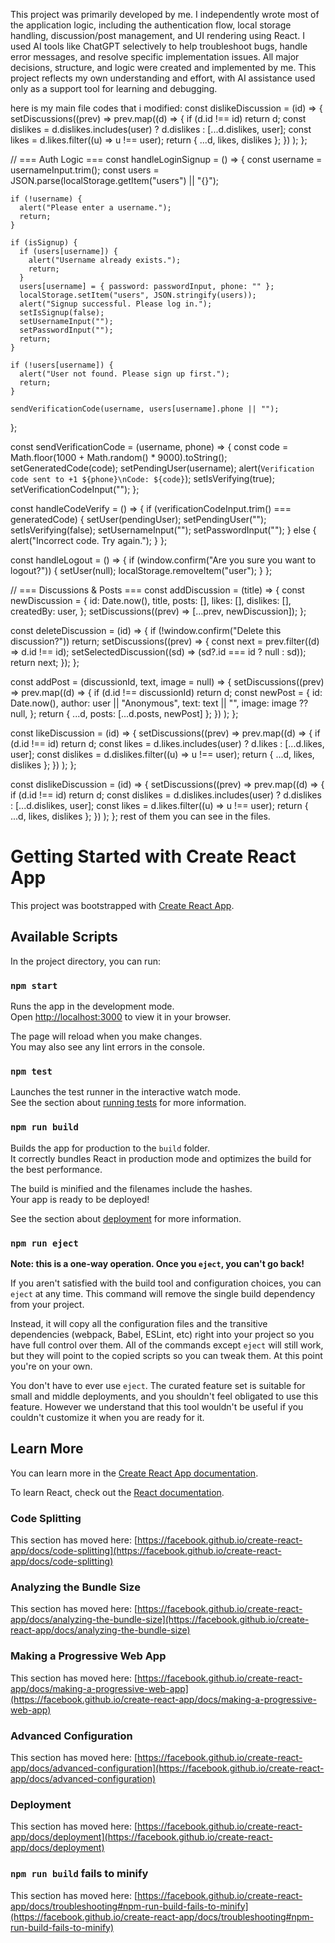 This project was primarily developed by me. I independently wrote most of the application logic, including the authentication flow, local storage handling, discussion/post management, and UI rendering using React.
I used AI tools like ChatGPT selectively to help troubleshoot bugs, handle error messages, and resolve specific implementation issues. All major decisions, structure, and logic were created and implemented by me.
This project reflects my own understanding and effort, with AI assistance used only as a support tool for learning and debugging.

here is my main file codes that i modified:
const dislikeDiscussion = (id) => {
    setDiscussions((prev) =>
      prev.map((d) => {
        if (d.id !== id) return d;
        const dislikes = d.dislikes.includes(user) ? d.dislikes : [...d.dislikes, user];
        const likes = d.likes.filter((u) => u !== user);
        return { ...d, likes, dislikes };
      })
    );
  };

  // === Auth Logic ===
  const handleLoginSignup = () => {
    const username = usernameInput.trim();
    const users = JSON.parse(localStorage.getItem("users") || "{}");

    if (!username) {
      alert("Please enter a username.");
      return;
    }

    if (isSignup) {
      if (users[username]) {
        alert("Username already exists.");
        return;
      }
      users[username] = { password: passwordInput, phone: "" };
      localStorage.setItem("users", JSON.stringify(users));
      alert("Signup successful. Please log in.");
      setIsSignup(false);
      setUsernameInput("");
      setPasswordInput("");
      return;
    }

    if (!users[username]) {
      alert("User not found. Please sign up first.");
      return;
    }

    sendVerificationCode(username, users[username].phone || "");
  };

  const sendVerificationCode = (username, phone) => {
    const code = Math.floor(1000 + Math.random() * 9000).toString();
    setGeneratedCode(code);
    setPendingUser(username);
    alert(`Verification code sent to +1 ${phone}\nCode: ${code}`);
    setIsVerifying(true);
    setVerificationCodeInput("");
  };

  const handleCodeVerify = () => {
    if (verificationCodeInput.trim() === generatedCode) {
      setUser(pendingUser);
      setPendingUser("");
      setIsVerifying(false);
      setUsernameInput("");
      setPasswordInput("");
    } else {
      alert("Incorrect code. Try again.");
    }
  };

  const handleLogout = () => {
    if (window.confirm("Are you sure you want to logout?")) {
      setUser(null);
      localStorage.removeItem("user");
    }
  };

  // === Discussions & Posts ===
  const addDiscussion = (title) => {
    const newDiscussion = {
      id: Date.now(),
      title,
      posts: [],
      likes: [],
      dislikes: [],
      createdBy: user,
    };
    setDiscussions((prev) => [...prev, newDiscussion]);
  };

  const deleteDiscussion = (id) => {
    if (!window.confirm("Delete this discussion?")) return;
    setDiscussions((prev) => {
      const next = prev.filter((d) => d.id !== id);
      setSelectedDiscussion((sd) => (sd?.id === id ? null : sd));
      return next;
    });
  };

  const addPost = (discussionId, text, image = null) => {
    setDiscussions((prev) =>
      prev.map((d) => {
        if (d.id !== discussionId) return d;
        const newPost = {
          id: Date.now(),
          author: user || "Anonymous",
          text: text || "",
          image: image ?? null,
        };
        return { ...d, posts: [...d.posts, newPost] };
      })
    );
  };

  const likeDiscussion = (id) => {
    setDiscussions((prev) =>
      prev.map((d) => {
        if (d.id !== id) return d;
        const likes = d.likes.includes(user) ? d.likes : [...d.likes, user];
        const dislikes = d.dislikes.filter((u) => u !== user);
        return { ...d, likes, dislikes };
      })
    );
  };

  const dislikeDiscussion = (id) => {
    setDiscussions((prev) =>
      prev.map((d) => {
        if (d.id !== id) return d;
        const dislikes = d.dislikes.includes(user) ? d.dislikes : [...d.dislikes, user];
        const likes = d.likes.filter((u) => u !== user);
        return { ...d, likes, dislikes };
      })
    );
  };
rest of them you can see in the files.

# Getting Started with Create React App

This project was bootstrapped with [Create React App](https://github.com/facebook/create-react-app).

## Available Scripts

In the project directory, you can run:

### `npm start`

Runs the app in the development mode.\
Open [http://localhost:3000](http://localhost:3000) to view it in your browser.

The page will reload when you make changes.\
You may also see any lint errors in the console.

### `npm test`

Launches the test runner in the interactive watch mode.\
See the section about [running tests](https://facebook.github.io/create-react-app/docs/running-tests) for more information.

### `npm run build`

Builds the app for production to the `build` folder.\
It correctly bundles React in production mode and optimizes the build for the best performance.

The build is minified and the filenames include the hashes.\
Your app is ready to be deployed!

See the section about [deployment](https://facebook.github.io/create-react-app/docs/deployment) for more information.

### `npm run eject`

**Note: this is a one-way operation. Once you `eject`, you can't go back!**

If you aren't satisfied with the build tool and configuration choices, you can `eject` at any time. This command will remove the single build dependency from your project.

Instead, it will copy all the configuration files and the transitive dependencies (webpack, Babel, ESLint, etc) right into your project so you have full control over them. All of the commands except `eject` will still work, but they will point to the copied scripts so you can tweak them. At this point you're on your own.

You don't have to ever use `eject`. The curated feature set is suitable for small and middle deployments, and you shouldn't feel obligated to use this feature. However we understand that this tool wouldn't be useful if you couldn't customize it when you are ready for it.

## Learn More

You can learn more in the [Create React App documentation](https://facebook.github.io/create-react-app/docs/getting-started).

To learn React, check out the [React documentation](https://reactjs.org/).

### Code Splitting

This section has moved here: [https://facebook.github.io/create-react-app/docs/code-splitting](https://facebook.github.io/create-react-app/docs/code-splitting)

### Analyzing the Bundle Size

This section has moved here: [https://facebook.github.io/create-react-app/docs/analyzing-the-bundle-size](https://facebook.github.io/create-react-app/docs/analyzing-the-bundle-size)

### Making a Progressive Web App

This section has moved here: [https://facebook.github.io/create-react-app/docs/making-a-progressive-web-app](https://facebook.github.io/create-react-app/docs/making-a-progressive-web-app)

### Advanced Configuration

This section has moved here: [https://facebook.github.io/create-react-app/docs/advanced-configuration](https://facebook.github.io/create-react-app/docs/advanced-configuration)

### Deployment

This section has moved here: [https://facebook.github.io/create-react-app/docs/deployment](https://facebook.github.io/create-react-app/docs/deployment)

### `npm run build` fails to minify

This section has moved here: [https://facebook.github.io/create-react-app/docs/troubleshooting#npm-run-build-fails-to-minify](https://facebook.github.io/create-react-app/docs/troubleshooting#npm-run-build-fails-to-minify)
